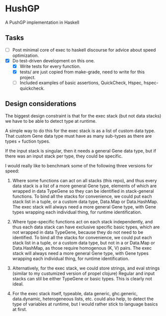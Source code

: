 # HushGP
A PushGP implementation in Haskell

## Tasks
* [ ] Post minimal core of exec to haskell discourse for advice about speed optimization.
* [x] Do test-driven development on this one.
    * [x] Write tests for every function.
    * [x] tests/ are just copied from make-grade, need to write for this project.
    * [ ] Included examples of basic assertions, QuickCheck, Hspec, hspec-quickcheck.

## Design considerations
The biggest design constraint is that for the exec stack (but not data stacks)
we have to be able to detect type at runtime.

A simple way to do this for the exec stack is as a list of custom data type.
That custom Gene data type must have as many sub-types as there are types + fuction types.

If the input stack is singular, then it needs a general Gene data type,
but if there was an input stack per type, they could be specific.

I would really like to benchmark some of the following three versions for speed: 

1) Where some functions can act on all stacks (this repo),
and thus every data stack is a list of a more general Gene type,
elements of which are wrapped in data TypeGene so they can be identified in stack-general functions.
To bind all the stacks for convenience,
we could put each stack list in a tuple, or a custom data type, Data.Map or Data.HashMap.
The exec stack will always need a more general Gene type,
with Gene types wrapping each individual thing, for runtime identification.

2) Where type-specific functions act on each stack independently, 
and thus each data stack can have exclusive specific basic types,
which are not wrapped in data TypeGene, because they do not need to be identified.
To bind all the stacks for convenience,
we could put each stack list in a tuple, or a custom data type,
but not in a or Data.Map or Data.HashMap, as those require homogenous (K, V) pairs.
The exec stack will always need a more general Gene type,
with Gene types wrapping each individual thing, for runtime identification.

3) Alternatively, for the exec stack, we could store strings, 
and eval strings (similar to my custumized version of propel clojure)
Regular and input stacks can stil be either TypeGene or basic types.
This is clearly not ideal.

4) For the exec stack itself,
typeable, data generic, ghc.generic, data.dynamic, heterogeneous lists, etc. could also help,
to detect the type of variables at runtime, but I would rather stick to language basics at first.
